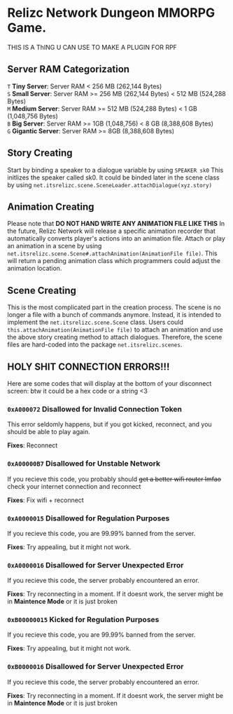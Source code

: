 # Relizc Network Dungeon MMORPG Game.
THIS IS A ThING U CAN USE TO MAKE A PLUGIN FOR RPF

## Server RAM Categorization
`T` **Tiny Server**: Server RAM < 256 MB (262,144 Bytes)<br>
`S` **Small Server**: Server RAM >= 256 MB (262,144 Bytes) < 512 MB (524,288 Bytes)<br>
`M` **Medium Server**: Server RAM >= 512 MB (524,288 Bytes) < 1 GB (1,048,756 Bytes)<br>
`B` **Big Server**: Server RAM >= 1GB (1,048,756) < 8 GB (8,388,608 Bytes)<br>
`G` **Gigantic Server**: Server RAM >= 8GB (8,388,608 Bytes)

## Story Creating
Start by binding a speaker to a dialogue variable by using `SPEAKER sk0`
This initlizes the speaker called sk0. It could be binded later in the scene class by using `net.itsrelizc.scene.SceneLoader.attachDialogue(xyz.story)`

## Animation Creating
Please note that **DO NOT HAND WRITE ANY ANIMATION FILE LIKE THIS**
In the future, Relizc Network will release a specific animation recorder that automatically converts player's actions into an animation file.
Attach or play an animation in a scene by using `net.itsrelizc.scene.Scene#.attachAnimation(AnimationFile file)`. This will return a pending animation class which programmers could adjust the animation location.

## Scene Creating
This is the most complicated part in the creation process. The scene is no longer a file with a bunch of commands anymore. Instead, it is intended to implement the `net.itsrelizc.scene.Scene` class. Users could `this.attachAnimation(AnimationFile file)` to attach an animation and use the above story creating method to attach dialogues. Therefore, the scene files are hard-coded into the package `net.itsrelizc.scenes`.

## HOLY SHIT CONNECTION ERRORS!!!
Here are some codes that will display at the bottom of your disconnect screen:
btw it could be a hex code or a string <3

### `0xA000072` Disallowed for Invalid Connection Token
This error seldomly happens, but if you got kicked, reconnect, and you should be able to play again.

**Fixes**: Reconnect

### `0xA00000B7` Disallowed for Unstable Network
If you recieve this code, you probably should ~~get a better wifi router lmfao~~ check your internet connection and reconnect

**Fixes**: Fix wifi + reconnect

### `0xA0000015` Disallowed for Regulation Purposes
If you recieve this code, you are 99.99% banned from the server.

**Fixes**: Try appealing, but it might not work.

### `0xA0000016` Disallowed for Server Unexpected Error
If you recieve this code, the server probably encountered an error.

**Fixes**: Try reconnecting in a moment. If it doesnt work, the server might be in **Maintence Mode** or it is just broken

### `0xB00000015` Kicked for Regulation Purposes
If you recieve this code, you are 99.99% banned from the server.

**Fixes**: Try appealing, but it might not work.

### `0xB0000016` Disallowed for Server Unexpected Error
If you recieve this code, the server probably encountered an error.

**Fixes**: Try reconnecting in a moment. If it doesnt work, the server might be in **Maintence Mode** or it is just broken
